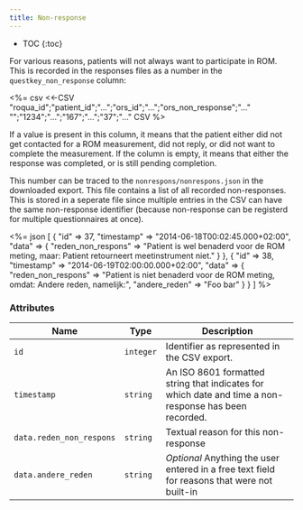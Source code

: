 ```yaml
---
title: Non-response
---
```


* TOC
{:toc}

For various reasons, patients will not always want to participate in ROM. This is recorded in the responses files as a number in the `questkey_non_response` column:

<%= csv <<-CSV
"roqua_id";"patient_id";"...";"ors_id";"...";"ors_non_response";"..."
"";"1234";"...";"167";"...";"37";"..."
CSV
%>

If a value is present in this column, it means that the patient either did not get contacted for a ROM measurement, did not reply, or did not want to complete the measurement. If the column is empty, it means that either the response was completed, or is still pending completion.

This number can be traced to the `nonrespons/nonrespons.json` in the downloaded export. This file contains a list of all recorded non-responses. This is stored in a seperate file since multiple entries in the CSV can have the same non-response identifier (because non-response can be registerd for multiple questionnaires at once).

<%= json [
  {
    "id" => 37,
    "timestamp" => "2014-06-18T00:02:45.000+02:00",
    "data" => {
      "reden_non_respons" => "Patient is wel benaderd voor de ROM meting, maar: Patient retourneert meetinstrument niet."
    }
  },
  {
    "id" => 38,
    "timestamp" => "2014-06-19T02:00:00.000+02:00",
    "data" => {
      "reden_non_respons" => "Patient is niet benaderd voor de ROM meting, omdat: Andere reden, namelijk:",
      "andere_reden" => "Foo bar"
    }
  }
]
%>

### Attributes

Name                     | Type      | Description
-------------------------|-----------|--------------
`id`                     | `integer` | Identifier as represented in the CSV export.
`timestamp`              | `string`  | An ISO 8601 formatted string that indicates for which date and time a non-response has been recorded.
`data.reden_non_respons` | `string`  | Textual reason for this non-response
`data.andere_reden`      | `string`  | *Optional* Anything the user entered in a free text field for reasons that were not built-in

